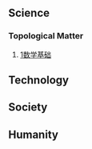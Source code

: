 ## Science

### Topological Matter

1. [1数学基础](blog/topologicalmatter/1数学基础.html)

## Technology

## Society

## Humanity
